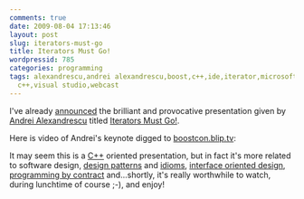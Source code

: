 ```yaml
---
comments: true
date: 2009-08-04 17:13:46
layout: post
slug: iterators-must-go
title: Iterators Must Go!
wordpressid: 785
categories: programming
tags: alexandrescu,andrei alexandrescu,boost,c++,ide,iterator,microsoft,programming,range,stl,video,visual
  c++,visual studio,webcast
---
```


I've already [announced](http://mateusz.loskot.net/?p=731) the brilliant and provocative presentation given by [Andrei Alexandrescu](http://erdani.org/) titled [Iterators Must Go!](http://www.boostcon.com/site-media/var/sphene/sphwiki/attachment/2009/05/08/iterators-must-go.pdf).





Here is video of Andrei's keynote digged to [boostcon.blip.tv](http://boostcon.blip.tv/):







It may seem this is a [C++](/category/programming/cpp/) oriented presentation, but in fact it's more related to software design, [design patterns](http://en.wikipedia.org/wiki/Design_pattern_(computer_science)) and [idioms](http://en.wikibooks.org/wiki/More_C%2B%2B_Idioms), [interface oriented design](http://www.pragprog.com/titles/kpiod/interface-oriented-design), [programming by contract](http://www.digitalmars.com/d/2.0/dbc.html) and...shortly, it's really worthwhile to watch, during lunchtime of course ;-), and enjoy!
